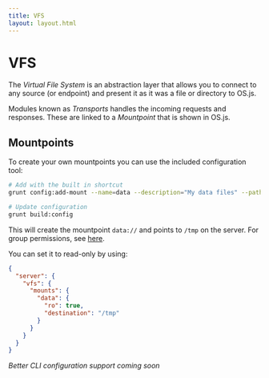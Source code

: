```yaml
---
title: VFS
layout: layout.html
---
```


# VFS

The *Virtual File System* is an abstraction layer that allows you to connect to any source (or endpoint) and present it as it was a file or directory to OS.js.

Modules known as *Transports* handles the incoming requests and responses. These are linked to a *Mountpoint* that is shown in OS.js.

## Mountpoints

To create your own mountpoints you can use the included configuration tool:

```bash
# Add with the built in shortcut
grunt config:add-mount --name=data --description="My data files" --path=/tmp

# Update configuration
grunt build:config
```

This will create the mountpoint `data://` and points to `/tmp` on the server. For group permissions, see [here](/manual/auth/permission).

You can set it to read-only by using:

```json
{
  "server": {
    "vfs": {
      "mounts": {
        "data": {
          "ro": true,
          "destination": "/tmp"
        }
      }
    }
  }
}
```

*Better CLI configuration support coming soon*
